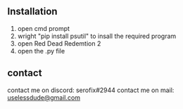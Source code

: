 ## Installation 

1. open cmd prompt 
2. wright "pip install psutil" to insall the required program
3. open Red Dead Redemtion 2
4. open the .py file

## contact

contact me on discord: serofix#2944
contact me on mail: uselessdude@gmail.com
